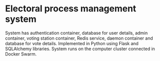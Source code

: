 # Electoral process management system

System has authentication container, database for user details, admin container, voting station container, Redis
service, daemon container and database for vote details. Implemented in Python using Flask and SQLAlchemy
libraries. System runs on the computer cluster connected in Docker Swarm.